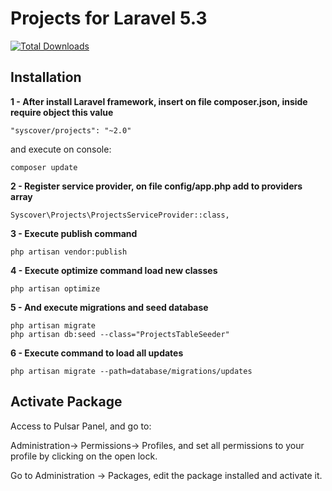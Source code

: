 # Projects for Laravel 5.3

[![Total Downloads](https://poser.pugx.org/syscover/projects/downloads)](https://packagist.org/packages/syscover/projects)

## Installation

**1 - After install Laravel framework, insert on file composer.json, inside require object this value**
```
"syscover/projects": "~2.0"
```
and execute on console:
```
composer update
```

**2 - Register service provider, on file config/app.php add to providers array**
```
Syscover\Projects\ProjectsServiceProvider::class,
```

**3 - Execute publish command**
```
php artisan vendor:publish
```

**4 - Execute optimize command load new classes**
```
php artisan optimize
```

**5 - And execute migrations and seed database**
```
php artisan migrate
php artisan db:seed --class="ProjectsTableSeeder"
```

**6 - Execute command to load all updates**
```
php artisan migrate --path=database/migrations/updates
```


## Activate Package
Access to Pulsar Panel, and go to:
 
Administration-> Permissions-> Profiles, and set all permissions to your profile by clicking on the open lock.<br>

Go to Administration -> Packages, edit the package installed and activate it.